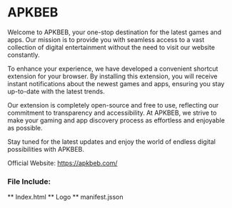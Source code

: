 # APKBEB

Welcome to APKBEB, your one-stop destination for the latest games and apps. Our mission is to provide you with seamless access to a vast collection of digital entertainment without the need to visit our website constantly.

To enhance your experience, we have developed a convenient shortcut extension for your browser. By installing this extension, you will receive instant notifications about the newest games and apps, ensuring you stay up-to-date with the latest trends.

Our extension is completely open-source and free to use, reflecting our commitment to transparency and accessibility. At APKBEB, we strive to make your gaming and app discovery process as effortless and enjoyable as possible.

Stay tuned for the latest updates and enjoy the world of endless digital possibilities with APKBEB.

Official Website: https://apkbeb.com/

### File Include: 

** Index.html
** Logo
** manifest.jsson

